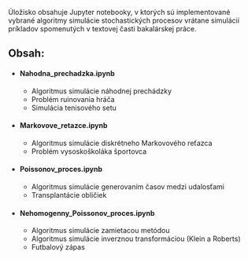 Úložisko obsahuje Jupyter notebooky, v ktorých sú implementované vybrané algoritmy simulácie stochastických procesov vrátane simulácií príkladov spomenutých v textovej časti bakalárskej práce.

## Obsah:

- #### Nahodna_prechadzka.ipynb
  - Algoritmus simulácie náhodnej prechádzky
  - Problém ruinovania hráča
  - Simulácia tenisového setu

- #### Markovove_retazce.ipynb
  - Algoritmus simulácie diskrétneho Markovového reťazca
  - Problém vysoskoškoláka športovca

- #### Poissonov_proces.ipynb
  - Algoritmus simulácie generovaním časov medzi udalosťami
  - Transplantácie obličiek

- #### Nehomogenny_Poissonov_proces.ipynb
  - Algoritmus simulácie zamietacou metódou
  - Algoritmus simulácie inverznou transformáciou (Klein a Roberts)
  - Futbalový zápas
